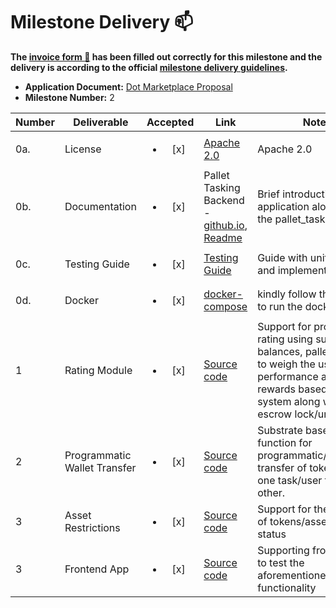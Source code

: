 # Milestone Delivery :mailbox:

**The [invoice form :pencil:](https://docs.google.com/forms/d/e/1FAIpQLSfmNYaoCgrxyhzgoKQ0ynQvnNRoTmgApz9NrMp-hd8mhIiO0A/viewform) has been filled out correctly for this milestone and the delivery is according to the official [milestone delivery guidelines](https://github.com/w3f/Grants-Program/blob/master/docs/milestone-deliverables-guidelines.md).**  
* **Application Document:** [Dot Marketplace Proposal](https://github.com/w3f/Grants-Program/blob/master/applications/dot_marketplace.md)
* **Milestone Number:** 2


| Number | Deliverable | Accepted | Link | Notes |
| ------ | ----------- | :------: | ---- |----------------- |
| 0a. | License | <ul><li>[x] </li></ul> | [Apache 2.0](https://github.com/WowLabz/tasking_backend/blob/main/LICENSE)| Apache 2.0 |
| 0b.  | Documentation | <ul><li>[x] </li></ul> | Pallet Tasking Backend - [github.io](https://github.com/WowLabz/tasking_backend/blob/Phase1_Milestone2/pallets/pallet-tasking/src/lib.rs), [Readme](https://github.com/WowLabz/tasking_backend/tree/Phase1_Milestone2#readme) | Brief introduction of the application along with the pallet_tasking code. |
| 0c.  | Testing Guide | <ul><li>[x] </li></ul> | [Testing Guide](https://github.com/WowLabz/tasking_backend/blob/Phase1_Milestone2/TestingGuide.md)| Guide with unit testing and implementations |
| 0d. | Docker | <ul><li>[x] </li></ul> | [docker-compose](https://github.com/WowLabz/dot_marketplace_docker/blob/Phase1_Milestone2/docker-compose.yml)| kindly follow the [GUIDE](https://github.com/WowLabz/tasking_backend/blob/Phase1_Milestone2/TestingGuide.md) to run the docker |
| 1 | Rating Module | <ul><li>[x] </li></ul> | [Source code](https://github.com/WowLabz/tasking_backend/blob/5739b69a871be98e7cd6d30013770daf2fb114fb/pallets/pallet-tasking/src/lib.rs#L267-L342)| Support for profile based rating using substrate balances, pallet_tasking to weigh the user's performance and rewards based rating system along with escrow lock/unlock |
| 2 | Programmatic Wallet Transfer | <ul><li>[x] </li></ul> | [Source code](https://github.com/WowLabz/tasking_backend/blob/5739b69a871be98e7cd6d30013770daf2fb114fb/pallets/pallet-tasking/src/lib.rs#L329-L342)| Substrate based transfer function for programmatic/automated transfer of tokens from one task/user to the other. |
| 3 | Asset Restrictions | <ul><li>[x] </li></ul> | [Source code](https://github.com/WowLabz/tasking_backend/blob/5739b69a871be98e7cd6d30013770daf2fb114fb/pallets/pallet-tasking/src/lib.rs#L225-L259)| Support for the locking of tokens/assets by task status |
| 3 | Frontend App | <ul><li>[x] </li></ul> | [Source code](https://github.com/WowLabz/tasking_frontend/blob/Phase1_Milestone2/src/)| Supporting frontend UI to test the aforementioned functionality |
  

